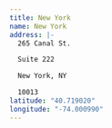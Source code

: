 ```yaml
---
title: New York
name: New York
address: |-
  265 Canal St. 

  Suite 222 

  New York, NY 

  10013
latitude: "40.719020"
longitude: "-74.000990"
---
```

